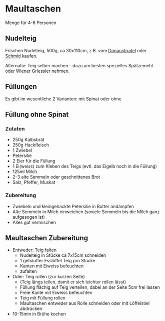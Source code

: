 # Maultaschen
Menge für 4-6 Personen

## Nudelteig
Frischen Nudelteig, 500g, ca 30x110cm, z.B.  vom 
[Donaustrudel](http://www.donaustrudel.com/)
oder 
[Schmid](http://www.schmidnudeln.de/)
kaufen.

Alternativ: Teig selber machen - dazu am besten spezielles Spätzemehl oder Wiener Griessler nehmen.

## Füllungen
Es gibt im wesentliche 2 Varianten: mit Spinat oder ohne

## Füllung ohne Spinat
### Zutaten
* 250g Kalbsbrät
* 250g Hackfleisch
* 1 Zwiebel
* Petersilie
* 2 Eier für die Füllung
* 1 Ei(weiss) zum Kleben des Teigs (evtl. das Eigelb noch in die Füllung)
* 125ml Milch
* 2-3 alte Semmeln oder geschnittenes Brot
* Salz, Pfeffer, Muskat

### Zubereitung
* Zwiebeln und kleingehackte Petersilie in Butter andämpfen
* Alte Semmeln in Milch einweichen (soviele Semmeln bis die Milch ganz aufgesogen ist)
* Alles gut vermischen

## Maultaschen Zubereitung
* Entweder: Teig falten
  * Nudelteig in Stücke ca 7x15cm schneiden
  * 1 gehäufter Esslöffel Teig pro Stücke
  * Kanten mit Eiweiss befeuchten
  * zufalten
* Oder: Teig rollen (zur kurzen Seite)
  * (Teig längs teilen, damit er sich leichter rollen lässt)
  * Füllung flächig auf Teig verteilen, dabei an der Seite 5cm frei lassen
  * Freie Kante mit Eiweiss befeuchten
  * Teig mit Füllung rollen
  * Maultaschen entweder aus Rolle schneiden oder mit Löffelstiel abdrücken
* 10-15min in Brühe kochen
